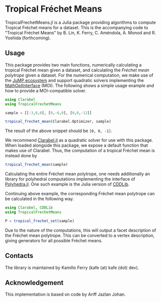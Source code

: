 # Tropical Fréchet Means

TropicalFrechetMeans.jl is a Julia package providing algorithms to compute Tropical Fréchet means for a dataset.
This is the accompanying code to "Tropical Fréchet Means" by B. Lin, K. Ferry, C. Améndola, A. Monod and R. Yoshida (forthcoming).

## Usage

This package provides two main functions, numerically calculating a tropical Fréchet mean given a dataset, and calculating the
*Fréchet mean polytrope* given a dataset. For the numerical computation, we make use of the [JuMP ecosystem](https://jump.dev) and support 
quadratic solvers implementing the [MathOptInterface](https://jump.dev/MathOptInterface.jl/) (MOI).
The following shows a simple usage example and how to provide a MOI-compatible solver.

```julia
using Clarabel
using TropicalFrechetMeans

sample = [[-3,0,0], [0,-6,0], [0,0,-12]]

tropical_frechet_mean(Clarabel.Optimizer, sample)
```
The result of the above snippet should be `[0, 0, -1]`.

We recommend [Clarabel.jl](https://clarabel.org/) as a quadratic solver for use with this package. When loaded alongside this package, we
expose a default function that makes use of Clarabel. Thus, the computation of a tropical Fréchet mean is instead done by
```julia
tropical_frechet_mean(sample)
```

Calculating the entire Fréchet mean polytrope, one needs additionally an library for polyhedral computations implementing the interface of 
[Polyhedra.jl](https://github.com/JuliaPolyhedra/Polyhedra.jl). One such example is the Julia version of [CDDLib](https://github.com/JuliaPolyhedra/CDDLib.jl).

Continuing above example, the corresponding Fréchet mean polytrope can be calculated in the following way.
```julia
using Clarabel, CDDLib
using TropicalFrechetMeans

P = tropical_frechet_set(sample)
```
Due to the nature of the computations, this will output a facet description of the Fréchet mean polytrope.
This can be converted to a vertex description, giving generators for all possible Fréchet means. 

## Contacts
The library is maintained by Kamillo Ferry (kafe (at) kafe (dot) dev).

## Acknowledgement
This implementation is based on code by Ariff Jazlan Johan.
